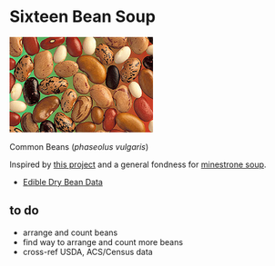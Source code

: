 # Sixteen Bean Soup

![](vis/phaseolus_vulgaris_seed.jpg)

Common Beans (_phaseolus vulgaris_)

Inspired by [this project](https://github.com/zonination/skittles) and a general fondness for [minestrone soup](http://allrecipes.com/recipe/13333/jamies-minestrone/).

- [Edible Dry Bean Data](sixteen-bean-data)

## to do

- arrange and count beans
- find way to arrange and count more beans
- cross-ref USDA, ACS/Census data
